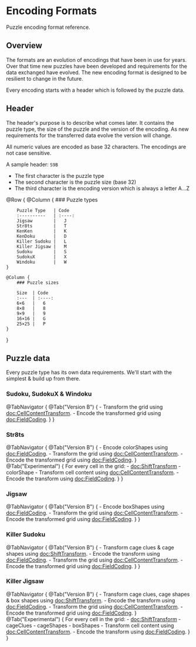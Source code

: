 # Encoding Formats

Puzzle encoding format reference.

## Overview

The formats are an evolution of encodings that have been in use for years. Over that time new puzzles have been developed and requirements
for the data exchanged have evolved. The new encoding format is designed to be resilient to change in the future.

Every encoding starts with a header which is followed by the puzzle data.

## Header

The header's purpose is to describe what comes later. It contains the puzzle type, the size of the puzzle and the version of the encoding.
As new requirements for the transferred data evolve the version will change.

All numeric values are encoded as base 32 characters. The encodings are not case sensitive.

A sample header: `S9B`
- The first character is the puzzle type
- The second character is the puzzle size (base 32)
- The third character is the encoding version which is always a letter A...Z

@Row {
    @Column {
        ### Puzzle types

        Puzzle Type   | Code
        :----------   | :----:
        Jigsaw        |   J
        Str8ts        |   T
        KenKen        |   K
        KenDoku       |   D
        Killer Sudoku |   L
        Killer Jigsaw |   M
        Sudoku        |   S
        SudokuX       |   X
        Windoku       |   W       
    }
    
    @Column {
        ### Puzzle sizes

        Size  | Code
        :---  | :----:
        6×6   |   6
        8×8   |   8
        9×9   |   9
        16×16 |   G
        25×25 |   P 
    }
}

## Puzzle data

Every puzzle type has its own data requirements. We'll start with the simplest & build up from there.

### Sudoku, SudokuX & Windoku

@TabNavigator {
    @Tab("Version B") {
        - Transform the grid using <doc:CellContentTransform>.
        - Encode the transformed grid using <doc:FieldCoding>.
    }
}

### Str8ts

@TabNavigator {
    @Tab("Version B") {
        - Encode colorShapes using <doc:FieldCoding>.
        - Transform the grid using <doc:CellContentTransform>.
        - Encode the transformed grid using <doc:FieldCoding>.
    }
    @Tab("Experimental") {
        For every cell in the grid:
        - <doc:ShiftTransform>
            - colorShape
            - Transform cell content using <doc:CellContentTransform>.
        - Encode the transform using <doc:FieldCoding>.
    }
}

### Jigsaw

@TabNavigator {
    @Tab("Version B") {
        - Encode boxShapes using <doc:FieldCoding>.
        - Transform the grid using <doc:CellContentTransform>.
        - Encode the transformed grid using <doc:FieldCoding>.
    }
}

### Killer Sudoku

@TabNavigator {
    @Tab("Version B") {
        - Transform cage clues & cage shapes using <doc:ShiftTransform>.
        - Encode the transform using <doc:FieldCoding>.
        - Transform the grid using <doc:CellContentTransform>.
        - Encode the transformed grid using <doc:FieldCoding>.
    }
}

### Killer Jigsaw

@TabNavigator {
    @Tab("Version B") {
        - Transform cage clues, cage shapes & box shapes using <doc:ShiftTransform>.
        - Encode the transform using <doc:FieldCoding>.
        - Transform the grid using <doc:CellContentTransform>.
        - Encode the transformed grid using <doc:FieldCoding>.
    }
    @Tab("Experimental") {
        For every cell in the grid:
        - <doc:ShiftTransform>
            - cageClues
            - cageShapes
            - boxShapes
            - Transform cell content using <doc:CellContentTransform>.
        - Encode the transform using <doc:FieldCoding>.
    }
}
